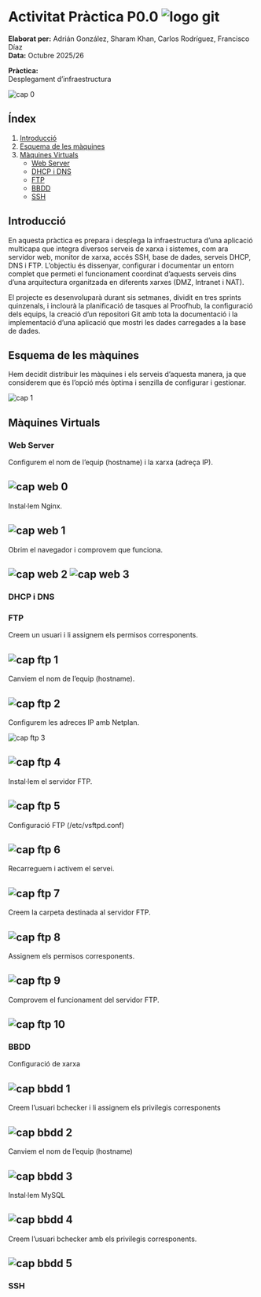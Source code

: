 # Activitat Pràctica P0.0  ![logo git](./cap_mark/logo_git.png)

**Elaborat per:** Adrián González, Sharam Khan, Carlos Rodríguez, Francisco Díaz  
**Data:** Octubre 2025/26  

**Pràctica:**  
Desplegament d’infraestructura

![cap 0](./cap_mark/cap_0.png)

## Índex

1. [Introducció](#introducció)
2. [Esquema de les màquines](#esquema-de-les-màquines)
3. [Màquines Virtuals](@maquines-virtuals)  
    - [Web Server](#web-server)
    - [DHCP i DNS](#dhcp-i-dns)
    - [FTP](#ftp)
    - [BBDD](#bbdd)
    - [SSH](#ssh)


## Introducció
En aquesta pràctica es prepara i desplega la infraestructura d’una aplicació multicapa que integra diversos serveis de xarxa i sistemes, com ara servidor web, monitor de xarxa, accés SSH, base de dades, serveis DHCP, DNS i FTP. L’objectiu és dissenyar, configurar i documentar un entorn complet que permeti el funcionament coordinat d’aquests serveis dins d’una arquitectura organitzada en diferents xarxes (DMZ, Intranet i NAT).

El projecte es desenvoluparà durant sis setmanes, dividit en tres sprints quinzenals, i inclourà la planificació de tasques al Proofhub, la configuració dels equips, la creació d’un repositori Git amb tota la documentació i la implementació d’una aplicació que mostri les dades carregades a la base de dades.


## Esquema de les màquines
Hem decidit distribuir les màquines i els serveis d’aquesta manera, ja que considerem que és l’opció més òptima i senzilla de configurar i gestionar.

![cap 1](./cap_mark/cap_1.png)

## Màquines Virtuals

### Web Server
Configurem el nom de l’equip (hostname) i la xarxa (adreça IP).

![cap web 0](./cap_mark/cap_web_0.png)
---

Instal·lem Nginx.

![cap web 1](./cap_mark/cap_web_1.png)
---

Obrim el navegador i comprovem que funciona.

![cap web 2](./cap_mark/cap_web_2.png)
![cap web 3](./cap_mark/cap_web_3.png)
-
### DHCP i DNS


### FTP
Creem un usuari i li assignem els permisos corresponents.

![cap ftp 1](./cap_mark/cap_ftp_1.png)
---

Canviem el nom de l’equip (hostname).

![cap ftp 2](./cap_mark/cap_ftp_2.png)
---

Configurem les adreces IP amb Netplan.

![cap ftp 3](./cap_mark/cap_ftp_3.png)

![cap ftp 4](./cap_mark/cap_ftp_4.png)
---

Instal·lem el servidor FTP.

![cap ftp 5](./cap_mark/cap_ftp_5.png)
---

Configuració FTP (/etc/vsftpd.conf)

![cap ftp 6](./cap_mark/cap_ftp_6.png)
---

Recarreguem i activem el servei.

![cap ftp 7](./cap_mark/cap_ftp_7.png)
---

Creem la carpeta destinada al servidor FTP.

![cap ftp 8](./cap_mark/cap_ftp_8.png)
---

Assignem els permisos corresponents.

![cap ftp 9](./cap_mark/cap_ftp_9.png)
---

Comprovem el funcionament del servidor FTP.

![cap ftp 10](./cap_mark/cap_ftp_10.png)
---

### BBDD

Configuració de xarxa

![cap bbdd 1](./cap_mark/cap_bbdd_1.png)
---

Creem l’usuari bchecker i li assignem els privilegis corresponents

![cap bbdd 2](./cap_mark/cap_bbdd_2.png)
---

Canviem el nom de l’equip (hostname)

![cap bbdd 3](./cap_mark/cap_bbdd_3.png)
---

Instal·lem MySQL

![cap bbdd 4](./cap_mark/cap_bbdd_4.png)
---

Creem l’usuari bchecker amb els privilegis corresponents.

![cap bbdd 5](./cap_mark/cap_bbdd_5.png)
---

### SSH